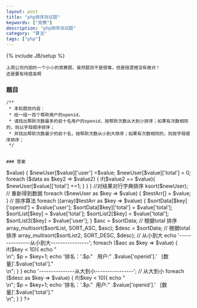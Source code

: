 ```yaml
---
layout: post
title: "php排序测试题"
keywords: ["竞赛"]
description: "php排序测试题"
category: "算法"
tags: ["php"]
---
```

{% include JB/setup %}

```
上周公司内部的一个小小的竞赛题，虽然题目不是很难，但是很遗憾没有做对！
还是要有待提高啊
```

### 题目
```
/**
 * 本轮题目内容：
 * 给一组一百个帮砍用户的openid，
 * 请找出帮砍次数最多的前十名用户的openid，按帮砍次数从大到小排序；如果有次数相同的，则以字母顺序排序；
 * 并找出帮砍次数最少的前十名，按帮砍次数从小到大排序；如果有次数相同的，则按字母顺序排序；
 */


### 答案
```
<?php
/**
 * 本轮题目内容：
 * 给一组一百个帮砍用户的openid，
 * 请找出帮砍次数最多的前十名用户的openid，按帮砍次数从大到小排序；如果有次数相同的，则以字母顺序排序；
 * 并找出帮砍次数最少的前十名，按帮砍次数从小到大排序；如果有次数相同的，则按字母顺序排序；
 */

$data = array(
'oCF_hjg2sbQpNDzh0cyZCD0axjdU',
'oCF_hjgN4_2zTYOJVOu4Pcq4aJsU',
'oCF_hjiSOV_wT2AfZmsHTES32dSE',
'oCF_hjjW-bOL9joZbz1Ruc_imU8M',
'oCF_hjkwTaI_4I9aUNbOY96oTtQM',
'oCF_hjlQCKNyNTyvQn1STxzMWetE',
'oCF_hjmFAsg-IGENsF2MelwlmLwM',
'oCF_hjmOAPzo0g6bdBqJhn7NJ44Y',
'ojjs8t-dw-hDTM0a-E9JPJSx8iD0',
'ojjs8t-IX0XDySjq8ebBYL5tu9SM',
'ojjs8t-Ju4A6IaJxg0uQOJXrYofk',
'ojjs8t-LXD-UIcKx5dLwUWIae-8k',
'ojjs8t-MxbRjvhcKvEWjYnouwTXI',
'ojjs8t-NkNtaOytiY0E5Yi6XJqI4',
'ojjs8t-p47U-1L5qWkAz0X0oIS2U',
'ojjs8t-pkKQIYDuYxk3itAMebq28',
'oCF_hjnp55Yc0TXl17wYJSxY6EK4',
'oCF_hjodJmq7ktKfCRch7oMdvy1U',
'oCF_hjpqPTiFCSa9CEYq7W9S97uU',
'oCF_hjr1OGrRcfJ0F42CZGgnvCG4',
'oCF_hjs1XMJlmaXoTgjiJq4fAark',
'oCF_hjsCwy_MXMoDOtA8VyF9lgpk',
'oCF_hjsolm4_ffMfNIrp22ADNa6U',
'oCF_hjt1vOYkYb_AURq7Ka2nw6oQ',
'oCF_hjt3Xc6dAmBfzqtLE4dHFsII',
'oCF_hjtrkRcQP1NhNFrKvSPvKLrI',
'oCF_hju7TvCD1AKnHPUOOMZz8opw',
'ojjs8t-2dbSgaXFg3cHttWGUhCas',
'ojjs8t-bW3fko0_3W_ojlymGhbdM',
'ojjs8t-T7_RIcqGZjM9n4O0r8G3A',
'ojjs8t-v2dmNQj2IW0EOhkpS7gUQ',
'ojjs8t-Vk7LsGu7Y-pxqW0gYLWrY',
'ojjs8t-xS4CMtfNIrSPa8QM6AcfM',
'ojjs8t-_4ZB2h3pN7hqLJyp2rkv0',
'ojjs8t0-VTwurNTuDZpxDNysm4Ro',
'ojjs8t08HT8OqN2B3aEd-127Bjbc',
'ojjs8t0aB-KGIlc2CCFFLQfMqMKo',
'ojjs8t0e9_X5h8NkrfhZCA0csU4A',
'ojjs8t0Egb4ClHuD93GTJxTvjzyg',
'ojjs8t0HiZuGQgoqqZsq0j0t6Jiw',
'ojjs8t1oFPGia9ePJEYb_Qy3w16A',
'ojjs8t1QmioevSmLQFF2OWPVbR-g',
'ojjs8t1QSZycG56mdBLS9HwBt8K8',
'ojjs8t1RUpk0DG6UbWCzgCJ5n038',
'ojjs8t1timtnJoy_shSxoMuaBvOw',
'ojjs8t1woBu3pmXZvs_AKNsKkX74',
'ojjs8t2-txh3syFMI7JMA-veFp4Y',
'ojjs8t0iuc5mIayxpaG5-TkdKBl8',
'ojjs8t0NMFQNKLFMcg3tlPxcpWuM',
'ojjs8t0oqhYJ-AIKsMYMoWvYz_ow',
'ojjs8t0Pa2Tyc3htRObQgeY2XnjI',
'ojjs8t0p_DxPQHwc3lofeImvDr2k',
'ojjs8t0UMdTx1T-i9xjPa3npHRU4',
'ojjs8t0x8ORknEf9nDD-UZwq0raA',
'ojjs8t0zNG_GqjOiulfYADCJ7ri4',
'ojjs8t0ZSt_n6JdFmRMiLtS68CzA',
'ojjs8t10WsQD9FiBgVkzrBWWfhVE',
'ojjs8t17mJVlTco61cjDkryOyF-A',
'ojjs8t196G2hjUd3eyGFPlg9abWc',
'ojjs8t1aCpmXmcPOajrpYQH_C9l0',
'ojjs8t2cw3VUcq9AJUGM-7mK-_OQ',
'ojjs8t2dgaEsb61XthuVG2Grjg9s',
'ojjs8t2etL5g4gEkCejf34Bax6_I',
'ojjs8t2eU-EH9nkfyy2pe2d8DnQs',
'ojjs8t2FHS_N7ayLztMDTUm1Oemk',
'ojjs8t2gUBhpj6caYRvNVOR4i8IE',
'ojjs8t1bQ-51fyct2zLOb_kV5aUs',
'ojjs8t1CBCcN-glVMx7yw4BEW_hI',
'ojjs8t1d-QhZJEQB4Q78UXbQKVaw',
'ojjs8t1f3DNOiUZcdo5wvmobY3GU',
'ojjs8t1LGsU4GzEzGr1DIGF9AOhc',
'ojjs8t20ZxpEGtMNCe3F4sSjVf5M',
'ojjs8t25FKSj0Evme10h_S-i5_VQ',
'ojjs8t26Q2jFqh1yhH4oX5YR2Fvs',
'ojjs8t2aS6fAshShGfJKsNNSzajA',
'ojjs8t2aZwrkEJI41j2xRCQzCuNY',
'ojjs8t2b4UTtO76VnnxTCSB7SrY8',
'ojjs8t2R7lzhrQbPe6f2mej_ApOA',
'ojjs8t2Vqyz5asR6nZyzZf--mlB8',
'ojjs8t2FHS_N7ayLztMDTUm1Oemk',
'ojjs8t2gUBhpj6caYRvNVOR4i8IE',
'ojjs8t1bQ-51fyct2zLOb_kV5aUs',
'ojjs8t1CBCcN-glVMx7yw4BEW_hI',
'ojjs8t1d-QhZJEQB4Q78UXbQKVaw',
'oCF_hjnp55Yc0TXl17wYJSxY6EK4',
'oCF_hjodJmq7ktKfCRch7oMdvy1U',
'oCF_hjpqPTiFCSa9CEYq7W9S97uU',
'oCF_hjr1OGrRcfJ0F42CZGgnvCG4',
'oCF_hjs1XMJlmaXoTgjiJq4fAark',
'oCF_hjsCwy_MXMoDOtA8VyF9lgpk',
'oCF_hjr1OGrRcfJ0F42CZGgnvCG4',
'oCF_hjs1XMJlmaXoTgjiJq4fAark',
'oCF_hjsCwy_MXMoDOtA8VyF9lgpk',
'oCF_hjsolm4_ffMfNIrp22ADNa6U',
'oCF_hjt1vOYkYb_AURq7Ka2nw6oQ',
'oCF_hjt3Xc6dAmBfzqtLE4dHFsII',
'oCF_hjtrkRcQP1NhNFrKvSPvKLrI',
'ojjs8t1f3DNOiUZcdo5wvmobY3GU',
'ojjs8t1LGsU4GzEzGr1DIGF9AOhc',
'ojjs8t20ZxpEGtMNCe3F4sSjVf5M',
);

// 查找唯一数据
$user = array_unique ( $data );

// 算出结果
foreach ((array)$user as $key => $value) {
	$newUser[$value]['user'] =$value;
	$newUser[$value]['total'] = 0;
	foreach ($data as $key2 => $value2) {
		if($value2 == $value){
			$newUser[$value]['total'] +=1;
		}
	}	
}

//对结果对行字典排序
ksort($newUser);

// 重新得到数据
foreach ($newUser as $key => $value) {
	$testArr[] = $value;
}

// 排序算法
foreach ((array)$testArr as $key => $value)
 {
	$sortData[$key]['openid']  = $value['user'];
	$sortData[$key]['total']  = $value['total'];

	$sortList[$key] = $value['total'];
	$sortList2[$key] = $value['total'];
	$sortList3[$key] = $value['user'];
}

$asc = $sortData;
// 根据total 排序
array_multisort($sortList, SORT_ASC, $asc);

$desc = $sortData;
// 根据total 排序
array_multisort($sortList2, SORT_DESC, $desc);

// 从小到大
echo '---------------从小到大----------------';
foreach ($asc as $key => $value) 
{
	if($key < 10){
		echo "<br/>\n";
		$p = $key+1;
		echo '排名：'.$p."&nbsp;&nbsp;&nbsp;用户:" .$value['openid'].'&nbsp;&nbsp;&nbsp;[数量]'.$value['total']."<br>\n";
	}
}

echo '---------------从大到小----------------';
// 从大到小
foreach ($desc as $key => $value) 
{
	if($key < 10){
		echo "<br/>\n";
		$p = $key+1;
		echo '排名：'.$p."&nbsp;&nbsp;用户:" .$value['openid'].'&nbsp;&nbsp;&nbsp;[数量]'.$value['total']."<br>\n";
	}
}
?>
```

